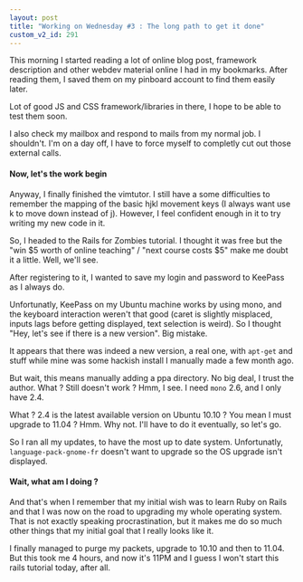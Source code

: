 ```yaml
---
layout: post
title: "Working on Wednesday #3 : The long path to get it done"
custom_v2_id: 291
---
```


<p>This morning I started reading a lot of online blog post, framework description and other webdev material online I had in my bookmarks. After reading them, I saved them on my pinboard account to find them easily later.</p>
<p>Lot of good JS and CSS framework/libraries in there, I hope to be able to test them soon.</p>
<p>I also check my mailbox and respond to mails from my normal job. I shouldn't. I'm on a day off, I have to force myself to completly cut out those external calls.</p>
<h4>Now, let's the work begin</h4>
<p>Anyway, I finally finished the vimtutor. I still have a some difficulties to remember the mapping of the basic hjkl movement keys (I always want use k to move down instead of j). However, I feel confident enough in it to try writing my new code in it.</p>
<p>So, I headed to the Rails for Zombies tutorial. I thought it was free but the "win $5 worth of online teaching" / "next course costs $5" make me doubt it a little. Well, we'll see.</p>
<p>After registering to it, I wanted to save my login and password to KeePass as I always do.</p>
<p>Unfortunatly, KeePass on my Ubuntu machine works by using mono, and the keyboard interaction weren't that good (caret is slightly misplaced, inputs lags before getting displayed, text selection is weird). So I thought "Hey, let's see if there is a new version". Big mistake.</p>
<p>It appears that there was indeed a new version, a real one, with <code>apt-get</code> and stuff while mine was some hackish install I manually made a few month ago.</p>
<p>But wait, this means manually adding a ppa directory. No big deal, I trust the author. What ? Still doesn't work ? Hmm, I see. I need <code>mono</code> 2.6, and I only have 2.4.</p>
<p>What ? 2.4 is the latest available version on Ubuntu 10.10 ? You mean I must upgrade to 11.04 ? Hmm. Why not. I'll have to do it eventually, so let's go.</p>
<p>So I ran all my updates, to have the most up to date system. Unfortunatly, <code>language-pack-gnome-fr</code> doesn't want to upgrade so the OS upgrade isn't displayed.</p>
<h4>Wait, what am I doing ?</h4>
<p>And that's when I remember that my initial wish was to learn Ruby on Rails and that I was now on the road to upgrading my whole operating system. That is not exactly speaking procrastination, but it makes me do so much other things that my initial goal that I really looks like it.</p>
<p>I finally managed to purge my packets, upgrade to 10.10 and then to 11.04. But this took me 4 hours, and now it's 11PM and I guess I won't start this rails tutorial today, after all.</p>